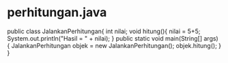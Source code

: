 # perhitungan.java
public class JalankanPerhitungan{         int nilai;         void hitung(){             nilai = 5+5;             System.out.println("Hasil = " + nilai);         }         public static void main(String[] args) {             JalankanPerhitungan objek = new JalankanPerhitungan();             objek.hitung();         }     }
